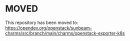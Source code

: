 # MOVED

This repository has been moved to: https://opendev.org/openstack/sunbeam-charms/src/branch/main/charms/openstack-exporter-k8s


